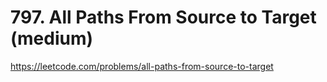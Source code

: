# 797. All Paths From Source to Target (medium)

https://leetcode.com/problems/all-paths-from-source-to-target
